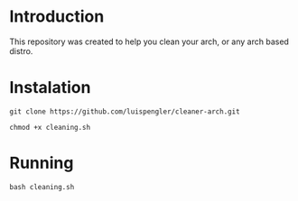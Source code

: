 # Introduction
 
 This repository was created to help you clean your arch, or any arch based distro.

# Instalation
<pre><code>git clone https://github.com/luispengler/cleaner-arch.git
</code></pre>
<pre><code>chmod +x cleaning.sh
</code></pre>
    
# Running
<pre><code>bash cleaning.sh
</code></pre>
